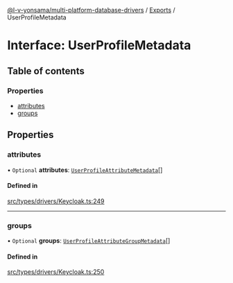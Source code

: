 [@l-v-yonsama/multi-platform-database-drivers](../README.md) / [Exports](../modules.md) / UserProfileMetadata

# Interface: UserProfileMetadata

## Table of contents

### Properties

- [attributes](UserProfileMetadata.md#attributes)
- [groups](UserProfileMetadata.md#groups)

## Properties

### attributes

• `Optional` **attributes**: [`UserProfileAttributeMetadata`](UserProfileAttributeMetadata.md)[]

#### Defined in

[src/types/drivers/Keycloak.ts:249](https://github.com/l-v-yonsama/db-drivers/blob/9c8d668/src/types/drivers/Keycloak.ts#L249)

___

### groups

• `Optional` **groups**: [`UserProfileAttributeGroupMetadata`](UserProfileAttributeGroupMetadata.md)[]

#### Defined in

[src/types/drivers/Keycloak.ts:250](https://github.com/l-v-yonsama/db-drivers/blob/9c8d668/src/types/drivers/Keycloak.ts#L250)

